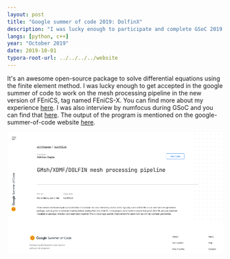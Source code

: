 ```yaml
---
layout: post
title: "Google summer of code 2019: DolfinX"
description: "I was lucky enough to participate and complete GSoC 2019."
langs: [python, c++]
year: "October 2019"
date: 2019-10-01
typora-root-url: ../../../../website
---
```


It's an awesome open-source package to solve differential equations using the finite element method. I was lucky enough to get accepted in the google summer of code to work on the mesh processing pipeline in the new version of FEniCS, tag named FEniCS-X. You can find more about my experience [here](https://computationalmechanics.in/fenics-the-mesh-workflow/). I was also interview by numfocus during GSoC and you can find that [here](https://numfocus.org/blog/meet-our-2019-gsoc-students-part-1). The output of the program is mentioned on the google-summer-of-code website [here](https://summerofcode.withgoogle.com/archive/2019/projects/4659097339691008).

  ![gsoc](/assets/images/gsoc.png)

